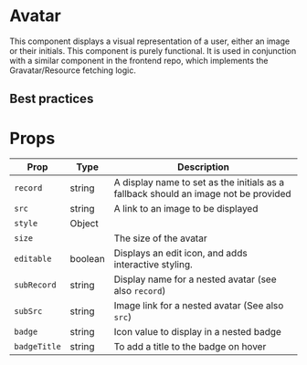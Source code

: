 # Avatar

This component displays a visual representation of a user, either an image or their initials. This component is purely functional. It is used in conjunction with a similar component in the frontend repo, which implements the Gravatar/Resource fetching logic.

## Best practices

# Props

| Prop | Type | Description |
| ---- |------|------------ |
| `record` | string | A display name to set as the initials as a fallback should an image not be provided
| `src` | string | A link to an image to be displayed
| `style` | Object |
| `size` |  | The size of the avatar
| `editable` | boolean | Displays an edit icon, and adds interactive styling.
| `subRecord` | string | Display name for a nested avatar (see also `record`)
| `subSrc` | string | Image link for a nested avatar (See also `src`)
| `badge` | string | Icon value to display in a nested badge
| `badgeTitle` | string | To add a title to the badge on hover
